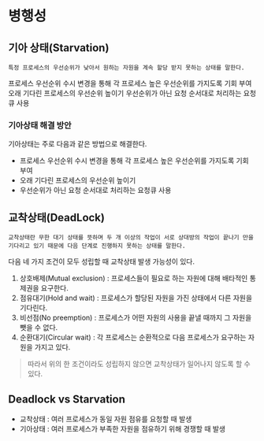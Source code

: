 # 병행성

## 기아 상태(Starvation)
```
특정 프로세스의 우선순위가 낮아서 원하는 자원을 계속 할당 받지 못하는 상태를 말한다.
```

프로세스 우선순위 수시 변경을 통해 각 프로세스 높은 우선순위를 가지도록 기회 부여
오래 기다린 프로세스의 우선순위 높이기
우선순위가 아닌 요청 순서대로 처리하는 요청큐 사용

### 기아상태 해결 방안
기아상태는 주로 다음과 같은 방법으로 해결한다.

- 프로세스 우선순위 수시 변경을 통해 각 프로세스 높은 우선순위를 가지도록 기회 부여
- 오래 기다린 프로세스의 우선순위 높이기
- 우선순위가 아닌 요청 순서대로 처리하는 요청큐 사용

## 교착상태(DeadLock)
```
교착상태란 무한 대기 상태를 뜻하며 두 개 이상의 작업이 서로 상대방의 작업이 끝나기 만을 기다리고 있기 때문에 다음 단계로 진행하지 못하는 상태를 말한다.
```

다음 네 가지 조건이 모두 성립할 때 교착상태 발생 가능성이 있다.

1. 상호배제(Mutual exclusion) : 프로세스들이 필요로 하는 자원에 대해 배타적인 통제권을 요구한다.
2. 점유대기(Hold and wait) : 프로세스가 할당된 자원을 가진 상태에서 다른 자원을 기다린다.
3. 비선점(No preemption) : 프로세스가 어떤 자원의 사용을 끝낼 때까지 그 자원을 뺏을 수 없다.
4. 순환대기(Circular wait) : 각 프로세스는 순환적으로 다음 프로세스가 요구하는 자원을 가지고 있다.

> 따라서 위의 한 조건이라도 성립하지 않으면 교착상태가 일어나지 않도록 할 수 있다.

## Deadlock vs Starvation
- 교착상태 : 여러 프로세스가 동일 자원 점유를 요청할 때 발생
- 기아상태 : 여러 프로세스가 부족한 자원을 점유하기 위해 경쟁할 때 발생